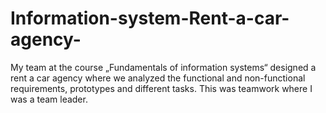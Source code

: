 # Information-system-Rent-a-car-agency-

My team at the course „Fundamentals of information systems“  designed a rent a car agency where we analyzed the functional and non-functional requirements, prototypes and different tasks. This was teamwork where I was a team leader. 
